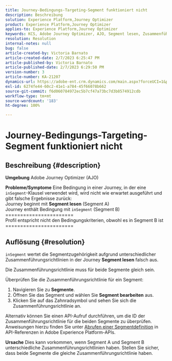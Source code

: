 ```yaml
---
title: Journey-Bedingungs-Targeting-Segment funktioniert nicht
description: Beschreibung
solution: Experience Platform,Journey Optimizer
product: Experience Platform,Journey Optimizer
applies-to: Experience Platform,Journey Optimizer
keywords: KCS, Adobe Journey Optimizer, AJO, Segment lesen, Zusammenführungsrichtlinie, InSegment-Klausel
resolution: Resolution
internal-notes: null
bug: false
article-created-by: Victoria Barnato
article-created-date: 2/7/2023 6:25:47 PM
article-published-by: Victoria Barnato
article-published-date: 2/7/2023 6:29:50 PM
version-number: 3
article-number: KA-21207
dynamics-url: https://adobe-ent.crm.dynamics.com/main.aspx?forceUCI=1&pagetype=entityrecord&etn=knowledgearticle&id=b8c3cbd1-14a7-ed11-aad1-6045bd0065f9
exl-id: 6274fe44-60c2-41e1-a784-45f66078b662
source-git-commit: f6d060784972ec5b7cf47a73bc7d3b8574912cdb
workflow-type: tm+mt
source-wordcount: '183'
ht-degree: 100%

---
```


# Journey-Bedingungs-Targeting-Segment funktioniert nicht

## Beschreibung {#description}

<b>Umgebung</b>
Adobe Journey Optimizer (AJO)


<b>Probleme/Symptome</b>
Eine Bedingung in einer Journey, in der eine `inSegment`-Klausel verwendet wird, wird nicht wie erwartet ausgeführt und gibt falsche Ergebnisse zurück:
<br>Journey beginnt mit <b>Segment lesen</b> (Segment A)
<br>Journey enthält Bedingung mit `inSegment` (Segment B)
<br>=======================
<br>Profil entspricht nicht den Bedingungskriterien, obwohl es in Segment B ist
<br>=======================

## Auflösung {#resolution}


`inSegment` wertet die Segmentzugehörigkeit aufgrund unterschiedlicher Zusammenführungsrichtlinien in der Journey <b>Segment lesen</b> falsch aus.

Die Zusammenführungsrichtlinie muss für beide Segmente gleich sein.

Überprüfen Sie die Zusammenführungsrichtlinie für ein Segment:

1. Navigieren Sie zu <b>Segmente</b>.
2. Öffnen Sie das Segment und wählen Sie <b>Segment bearbeiten</b> aus.
3. Klicken Sie auf das Zahnradsymbol und sehen Sie sich die Zusammenführungsrichtlinie an.


Alternativ können Sie einen API-Aufruf durchführen, um die ID der Zusammenführungsrichtlinie für die beiden Segmente zu überprüfen. Anweisungen hierzu finden Sie unter [Abrufen einer Segmentdefinition](https://developer.adobe.com/experience-platform-apis/references/segmentation/#tag/Segment-definitions/operation/retrieveSegmentDefinitionById) in API-Referenzen in Adobe Experience Platform-APIs.


<b>Ursache</b>
Dies kann vorkommen, wenn Segment A und Segment B unterschiedliche Zusammenführungsrichtlinien haben. Stellen Sie sicher, dass beide Segmente die gleiche Zusammenführungsrichtlinie haben.
